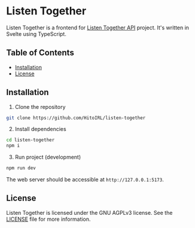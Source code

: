 # Listen Together

Listen Together is a frontend for <a href="https://github.com/HitoIRL/listen-together-api">Listen Together API</a> project. It's written in Svelte using TypeScript.

## Table of Contents
- [ Installation ](#installation)
- [ License ](#license)

<a name="installation"></a>
## Installation
1. Clone the repository
```bash
git clone https://github.com/HitoIRL/listen-together
```
2. Install dependencies
```bash
cd listen-together
npm i
```
3. Run project (development)
```bash
npm run dev
```
The web server should be accessible at `http://127.0.0.1:5173`.

<a name="license"></a>
## License
Listen Together is licensed under the GNU AGPLv3 license. See the [LICENSE](LICENSE) file for more information.
